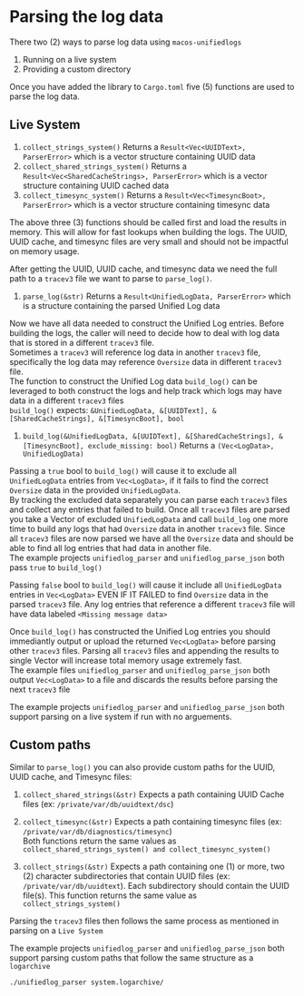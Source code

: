 # Parsing the log data
There two (2) ways to parse log data using `macos-unifiedlogs`
1. Running on a live system
2. Providing a custom directory

Once you have added the library to `Cargo.toml` five (5) functions are used to parse the log data.
## Live System
1. `collect_strings_system()` Returns a `Result<Vec<UUIDText>, ParserError>` which is a vector structure containing UUID data
2. `collect_shared_strings_system()` Returns a `Result<Vec<SharedCacheStrings>, ParserError>` which is a vector structure containing UUID cached data
3. `collect_timesync_system()` Returns a `Result<Vec<TimesyncBoot>, ParserError>` which is a vector structure containing timesync data

The above three (3) functions should be called first and load the results in memory. This will allow for fast lookups when building the  logs. The UUID, UUID cache, and timesync files are very small and should not be impactful on memory usage.

After getting the UUID, UUID cache, and timesync data we need the full path to a `tracev3` file we want to parse to `parse_log()`.
1. `parse_log(&str)` Returns a `Result<UnifiedLogData, ParserError>` which is a structure containing the parsed Unified Log data

Now we have all data needed to construct the Unified Log entries.
Before building the logs, the caller will need to decide how to deal with log data that is stored in a different `tracev3` file.  
Sometimes a `tracev3` will reference log data in another `tracev3` file, specifically the log data may reference `Oversize` data in different `tracev3` file.  
The function to construct the Unified Log data `build_log()` can be leveraged to both construct the logs and help track which logs may have data in a different `tracev3` files  
`build_log()` expects: `&UnifiedLogData, &[UUIDText], &[SharedCacheStrings], &[TimesyncBoot], bool`

1. `build_log(&UnifiedLogData, &[UUIDText], &[SharedCacheStrings], &[TimesyncBoot], exclude_missing: bool)` Returns a `(Vec<LogData>, UnifiedLogData)`

Passing a `true` bool to `build_log()` will cause it to exclude all `UnifiedLogData` entries from `Vec<LogData>`, if it fails to find the correct `Oversize` data in the provided `UnifiedLogData`.  
By tracking the excluded data separately you can parse each `tracev3` files and collect any entries that failed to build. Once all `tracev3` files are parsed you take a Vector of excluded `UnifiedLogData` and call `build_log` one more time to build any logs that had `Oversize` data in another `tracev3` file. Since all `tracev3` files are now parsed we have all the `Oversize` data and should be able to find all log entries that had data in another file.  
The example projects `unifiedlog_parser` and `unifiedlog_parse_json` both pass `true` to `build_log()`

Passing `false` bool to `build_log()` will cause it include all `UnifiedLogData` entries in `Vec<LogData>` EVEN IF IT FAILED to find `Oversize` data in the parsed `tracev3` file. Any log entries that reference a different `tracev3` file will have data labeled `<Missing message data>`

Once `build_log()` has constructed the Unified Log entries you should immediantly output or upload the returned `Vec<LogData>` before parsing other `tracev3` files. Parsing all `tracev3` files and appending the results to single Vector will increase total memory usage extremely fast.  
The example files `unifiedlog_parser` and `unifiedlog_parse_json` both output `Vec<LogData>` to a file and discards the results before parsing the next `tracev3` file

The example projects `unifiedlog_parser` and `unifiedlog_parse_json` both support parsing on a live system if run with no arguements.

## Custom paths
Similar to `parse_log()` you can also provide custom paths for the UUID, UUID cache, and Timesync files:  
1. `collect_shared_strings(&str)` Expects a path containing UUID Cache files (ex: `/private/var/db/uuidtext/dsc`)
2. `collect_timesync(&str)` Expects a path containing timesync files (ex: `/private/var/db/diagnostics/timesync`)  
Both functions return the same values as `collect_shared_strings_system() and collect_timesync_system()`

3. `collect_strings(&str)` Expects a path containing one (1) or more, two (2) character subdirectories that contain UUID files (ex: `/private/var/db/uuidtext`). Each subdirectory should contain the UUID file(s). This function returns the same value as `collect_strings_system()`

Parsing the `tracev3` files then follows the same process as mentioned in parsing on a `Live System`

The example projects `unifiedlog_parser` and `unifiedlog_parse_json` both support parsing custom paths that follow the same structure as a `logarchive`
```
./unifiedlog_parser system.logarchive/
```
